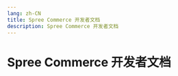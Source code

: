 ```yaml
---
lang: zh-CN
title: Spree Commerce 开发者文档
description: Spree Commerce 开发者文档
---
```


# Spree Commerce 开发者文档
